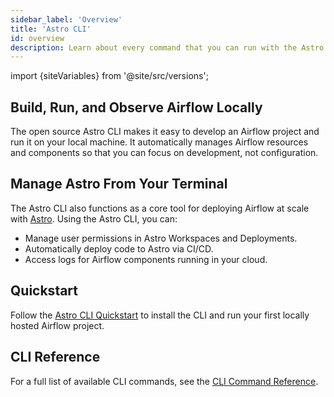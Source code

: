 ```yaml
---
sidebar_label: 'Overview'
title: 'Astro CLI'
id: overview
description: Learn about every command that you can run with the Astro CLI.
---
```


import {siteVariables} from '@site/src/versions';

## Build, Run, and Observe Airflow Locally

The open source Astro CLI makes it easy to develop an Airflow project and run it on your local machine. It automatically manages Airflow resources and components so that you can focus on development, not configuration.

## Manage Astro From Your Terminal

The Astro CLI also functions as a core tool for deploying Airflow at scale with [Astro](https://www.astronomer.io/product/). Using the Astro CLI, you can:

- Manage user permissions in Astro Workspaces and Deployments.
- Automatically deploy code to Astro via CI/CD.
- Access logs for Airflow components running in your cloud.

## Quickstart

Follow the [Astro CLI Quickstart](cli-quickstart.md) to install the CLI and run your first locally hosted Airflow project.

## CLI Reference

For a full list of available CLI commands, see the [CLI Command Reference](cli-reference.md).
